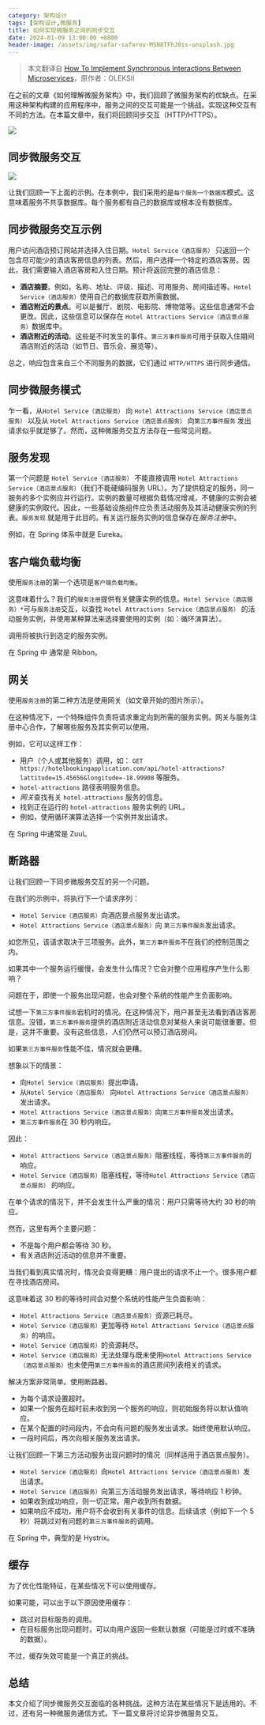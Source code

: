 ```yaml
---
category: 架构设计
tags: [架构设计,微服务]
title: 如何实现微服务之间的同步交互
date: 2024-01-09 13:00:00 +0800
header-image: /assets/img/safar-safarov-MSN8TFhJ0is-unsplash.jpg
---
```

> 本文翻译自 [How To Implement Synchronous Interactions Between Microservices](https://datamify.com/architecture/how-to-implement-synchronous-interactions-between-microservices/)，原作者：OLEKSII

在之前的文章《如何理解微服务架构》中，我们回顾了微服务架构的优缺点。在采用这种架构构建的应用程序中，服务之间的交互可能是一个挑战。实现这种交互有不同的方法。在本篇文章中，我们将回顾同步交互（HTTP/HTTPS）。

![](https://images-1318308994.cos.ap-chengdu.myqcloud.com/article/20240109095247.png)

## 同步微服务交互

![](https://images-1318308994.cos.ap-chengdu.myqcloud.com/article/20240109100822.png)

让我们回顾一下上面的示例。在本例中，我们采用的是`每个服务一个数据库`模式。这意味着服务不共享数据库。每个服务都有自己的数据库或根本没有数据库。

## 同步微服务交互示例

用户访问酒店预订网站并选择入住日期。`Hotel Service（酒店服务）` 只返回一个包含尽可能少的酒店客房信息的列表。然后，用户选择一个特定的酒店客房。因此，我们需要输入酒店客房和入住日期。预计将返回完整的酒店信息：

- **酒店摘要**。例如，名称、地址、评级、描述、可用服务、房间描述等。`Hotel Service（酒店服务）`使用自己的数据库获取所需数据。
- **酒店附近的景点**。可以是餐厅、剧院、电影院、博物馆等。这些信息通常不会更改。因此，这些信息可以保存在 `Hotel Attractions Service（酒店景点服务）`数据库中。
- **酒店附近的活动**。这些是不时发生的事件。`第三方事件服务`可用于获取入住期间酒店附近的活动（如节日、音乐会、展览等）。

总之，响应包含来自三个不同服务的数据，它们通过 `HTTP/HTTPS`  进行同步通信。

## 同步微服务模式

乍一看，从`Hotel Service（酒店服务）` 向 `Hotel Attractions Service（酒店景点服务）` 以及从 `Hotel Attractions Service（酒店景点服务）` 向`第三方事件服务` 发出请求似乎就足够了。然而，这种微服务交互方法存在一些常见问题。

## 服务发现

第一个问题是 `Hotel Service（酒店服务）` 不能直接调用 `Hotel Attractions Service（酒店景点服务）`（我们不能硬编码服务 URL）。为了提供稳定的服务，同一服务的多个实例应并行运行。实例的数量可根据负载情况增减，不健康的实例会被健康的实例取代。因此，一些基础设施组件应负责活动服务及其活动健康实例的列表。`服务发现` 就是用于此目的。有关运行服务实例的信息保存在*服务注册*中。

例如，在 Spring 体系中就是 Eureka。

## 客户端负载均衡

使用`服务注册`的第一个选项是`客户端负载均衡`。

这意味着什么？我们的`服务注册`提供有关健康实例的信息。`Hotel Service（酒店服务）*`可与`服务注册`交互，以查找 `Hotel Attractions Service（酒店景点服务）` 的活动服务实例，并使用某种算法来选择要使用的实例（如：循环演算法）。

调用将被执行到选定的服务实例。

在 Spring 中 通常是 Ribbon。

## 网关

使用`服务注册`的第二种方法是使用网关（如文章开始的图片所示）。

在这种情况下，一个特殊组件负责将请求重定向到所需的服务实例。网关与服务注册中心合作，了解哪些服务及其实例可以使用。

例如，它可以这样工作：
- 用户（个人或其他服务）调用，如： `GET https://hotelbookingapplication.com/api/hotel-attractions?lattitude=15.45656&longitude=-18.99908` 等服务。
- `hotel-attractions` 路径表明服务信息。
- *网关*查找有关 `hotel-attractions` 服务的信息。
- 找到正在运行的 `hotel-attractions` 服务实例的 URL。
- 例如，使用循环演算法选择一个实例并发出请求。

在 Spring 中通常是 Zuul。

## 断路器

让我们回顾一下同步微服务交互的另一个问题。

在我们的示例中，将执行下一个请求序列：
- `Hotel Service（酒店服务）`向酒店景点服务发出请求。
- `Hotel Attractions Service（酒店景点服务）`向 `第三方事件服务`发出请求。

如您所见，该请求取决于三项服务。此外，`第三方事件服务`不在我们的控制范围之内。

如果其中一个服务运行缓慢，会发生什么情况？它会对整个应用程序产生什么影响？

问题在于，即使一个服务出现问题，也会对整个系统的性能产生负面影响。

试想一下`第三方事件服务`宕机时的情况。在这种情况下，用户甚至无法看到酒店客房信息。没错，`第三方事件服务`提供的酒店附近活动信息对某些人来说可能很重要。但是，这并不重要。没有这些信息，人们仍然可以预订酒店房间。

如果`第三方事件服务`性能不佳，情况就会更糟。

想象以下的情景：
- 向`Hotel Service（酒店服务）`提出申请。
- 从`Hotel Service（酒店服务）` 向`Hotel Attractions Service（酒店景点服务）` 发出请求。
- `Hotel Attractions Service（酒店景点服务）`向`第三方事件服务`发出请求。
- `第三方事件服务`在 30 秒内响应。

因此：
- `Hotel Attractions Service（酒店景点服务）`阻塞线程，等待`第三方事件服务`的响应。
- `Hotel Service（酒店服务）`阻塞线程，等待`Hotel Attractions Service（酒店景点服务）` 的响应。

在单个请求的情况下，并不会发生什么严重的情况：用户只需等待大约 30 秒的响应。

然而，这里有两个主要问题：
- 不是每个用户都会等待 30 秒。
- 有关酒店附近活动的信息并不重要。

当我们看到真实情况时，情况会变得更糟：用户提出的请求不止一个。很多用户都在寻找酒店房间。

这意味着这 30 秒的等待时间会对整个系统的性能产生负面影响：
- `Hotel Attractions Service（酒店景点服务）`资源已耗尽。
- `Hotel Service（酒店服务）`更加等待 `Hotel Attractions Service（酒店景点服务）`的响应。
- `Hotel Service（酒店服务）`的资源耗尽。
- `Hotel Service（酒店服务）`无法处理与既未使用`Hotel Attractions Service（酒店景点服务）`也未使用`第三方事件服务`的酒店房间列表相关的请求。

解决方案非常简单。使用断路器。

- 为每个请求设置超时。
- 如果一个服务在超时前未收到另一个服务的响应，则初始服务将以默认值响应。
- 在某个配置的时间段内，不会向有问题的服务发出请求。始终使用默认响应。
- 一段时间后，再次向相关服务发出请求。

让我们回顾一下第三方活动服务出现问题时的情况（同样适用于酒店景点服务）。

- `Hotel Service（酒店服务）`向`Hotel Attractions Service（酒店景点服务）`发出请求。
- `Hotel Service（酒店服务）`向第三方活动服务发出请求，等待响应 1 秒钟。
- 如果收到成功响应，则一切正常。用户收到所有数据。
- 如果响应不成功，用户将不会收到有关事件的信息。后续请求（例如下一个 5 秒）将跳过对有问题的`第三方事件服务`的调用。

在 Spring 中，典型的是 Hystrix。

## 缓存

为了优化性能特征，在某些情况下可以使用缓存。

如果可能，可以出于以下原因使用缓存：
- 跳过对目标服务的调用。
- 在目标服务出现问题时，可以向用户返回一些默认数据（可能是过时或不准确的数据）。

不过，缓存失效可能是一个真正的挑战。

## 总结

本文介绍了同步微服务交互面临的各种挑战。这种方法在某些情况下是适用的。不过，还有另一种微服务通信方式。下一篇文章将讨论异步微服务交互。

